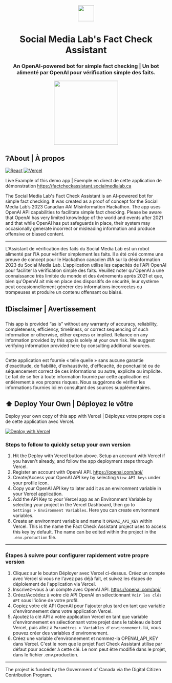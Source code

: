 <div align="center">
  <a href="#"><img src="https://socialmedialab.ca/wp-content/uploads/2022/05/TMU_TRSM_SocialMediaLab_transparent_WHITE-1.png.webp" height="50px" /></a>
  <h1>Social Media Lab's Fact Check Assistant<h3>An OpenAI-powered bot for simple fact checking | Un bot alimenté par OpenAI pour vérification simple des faits.</h3></h1>
  <a href="https://factcheckassistant.socialmedialab.ca/" target="_blank">
    <img src="https://factcheckassistant.socialmedialab.ca/assets/img/avataaars.svg" height="200px" />
  </a>
</div>

## ❔About | À propos
[![React](https://img.shields.io/badge/made%20with%20react-%2320232a.svg?style=for-the-badge&logo=react&logoColor=%2361DAFB)](#)
[![Vercel](https://img.shields.io/badge/deployed%20with%20vercel-%23000000.svg?style=for-the-badge&logo=vercel&logoColor=white)](#)

Live Example of this demo app | Exemple en direct de cette application de démonstration
https://factcheckassistant.socialmedialab.ca

The Social Media Lab's Fact Check Assistant is an AI-powered bot for simple fact checking. It was created as a proof of concept for the Social Media Lab’s 2023 Canadian #AI Misinformation Hackathon. The app uses OpenAI API capabilities to facilitate simple fact checking. Please be aware that OpenAI has very limited knowledge of the world and events after 2021 and that while OpenAI has put safeguards in place, their system may occasionally generate incorrect or misleading information and produce offensive or biased content.

--------------

L'Assistant de vérification des faits du Social Media Lab est un robot alimenté par l'IA pour vérifier simplement les faits. Il a été créé comme une preuve de concept pour le Hackathon canadien #IA sur la désinformation 2023 du Social Media Lab. L'application utilise les capacités de l'API OpenAI pour faciliter la vérification simple des faits. Veuillez noter qu'OpenAI a une connaissance très limitée du monde et des événements après 2021 et que, bien qu'OpenAI ait mis en place des dispositifs de sécurité, leur système peut occasionnellement générer des informations incorrectes ou trompeuses et produire un contenu offensant ou biaisé.


## ❗Disclaimer | Avertissement
This app is provided “as is” without any warranty of accuracy, reliability, completeness, efficiency, timeliness, or correct sequencing of such information or otherwise, either express or implied. Reliance on any information provided by this app is solely at your own risk. We suggest verifying information provided here by consulting additional sources.

--------------

Cette application est fournie « telle quelle » sans aucune garantie d'exactitude, de fiabilité, d'exhaustivité, d'efficacité, de ponctualité ou de séquencement correct de ces informations ou autre, explicite ou implicite. Le fait de se fier à toute information fournie par cette application est entièrement à vos propres risques. Nous suggérons de vérifier les informations fournies ici en consultant des sources supplémentaires.

## ⬆️ Deploy Your Own | Déployez le vôtre
Deploy your own copy of this app with Vercel | Déployez votre propre copie de cette application avec Vercel.

[![Deploy with Vercel](https://vercel.com/button)](https://vercel.com/new/clone?repository-url=https://github.com/smlabto/factcheckassistant&template=create-react-app)

### Steps to follow to quickly setup your own version
1. Hit the Deploy with Vercel button above. Setup an account with Vercel if you haven't already, and follow the app deployment steps through Vercel. 
2. Register an account with OpenAI API. https://openai.com/api/
3. Create/Access your OpenAI API key by selecting `View API keys` under your profile icon.
4. Copy your OpenAI API key to later add it as an environment variable in your Vercel application.
5. Add the API Key to your Vercel app as an Environment Variable by selecting your project in the Vercel Dashboard, then go to  
`Settings > Environment Variables`. Here you can create environment variables.
6. Create an environment variable and name it `OPENAI_API_KEY` within Vercel. This is the name the Fact Check Assistant project uses to access this key by default. The name can be edited within the project in the `.env.production` file.
   
--------------

### Étapes à suivre pour configurer rapidement votre propre version
1. Cliquez sur le bouton Déployer avec Vercel ci-dessus. Créez un compte avec Vercel si vous ne l'avez pas déjà fait, et suivez les étapes de déploiement de l'application via Vercel.
2. Inscrivez-vous à un compte avec OpenAI API. https://openai.com/api/
3. Créez/Accédez à votre clé API OpenAI en sélectionnant `Voir les clés API` sous l'icône de votre profil.
4. Copiez votre clé API OpenAI pour l'ajouter plus tard en tant que variable d'environnement dans votre application Vercel.
5. Ajoutez la clé API à votre application Vercel en tant que variable d'environnement en sélectionnant votre projet dans le tableau de bord Vercel, puis allez à
`Paramètres > Variables d'environnement`. Ici, vous pouvez créer des variables d'environnement.
6. Créez une variable d'environnement et nommez-la OPENAI_API_KEY dans Vercel. C'est le nom que le projet Fact Check Assistant utilise par défaut pour accéder à cette clé. Le nom peut être modifié dans le projet, dans le fichier .env.production.


--------------

The project is funded by the Government of Canada via the Digital Citizen Contribution Program.


